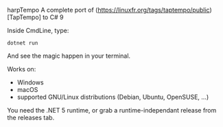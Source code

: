 harpTempo
A complete port of (https://linuxfr.org/tags/taptempo/public)[TapTempo] to C# 9

Inside CmdLine, type:

```
dotnet run
```

And see the magic happen in your terminal.

Works on:
* Windows
* macOS
* supported GNU/Linux distributions (Debian, Ubuntu, OpenSUSE, ...)

You need the .NET 5 runtime, or grab a runtime-independant release from the releases tab.

